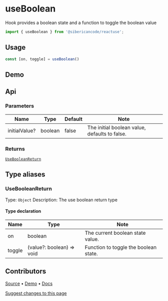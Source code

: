<script setup>
import Demo from '../../components/demo.vue'
</script>

# useBoolean

Hook provides a boolean state and a function to toggle the boolean value

```typescript
import { useBoolean } from '@sibericancode/reactuse';
```

## Usage
```typescript
const [on, toggle] = useBoolean()
```

## Demo

<Demo hook="useBoolean" />


## Api

### Parameters

| Name          | Type    | Default | Note                                          |
|---------------|---------|---------|-----------------------------------------------|
| initialValue? | boolean | false   | The initial boolean value, defaults to false. |

### Returns

[`UseBooleanReturn`](#usebooleanreturn)

## Type aliases

### UseBooleanReturn

Type: `Object`
Description: The use boolean return type

#### Type declaration

| Name   | Type                      | Note                                  |
|--------|---------------------------|---------------------------------------|
| on     | boolean                   | The current boolean state value.      |
| toggle | (value?: boolean) => void | Function to toggle the boolean state. |

## Contributors

[Source](https://github.com/siberiacancode/reactuse/blob/main/src/hooks/useBoolean/useBoolean.ts) • [Demo](https://github.com/siberiacancode/reactuse/blob/main/src/hooks/useBoolean/useBoolean.demo.ts) • [Docs](#)

[Suggest changes to this page](#)
